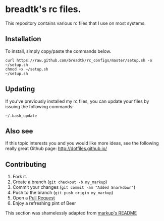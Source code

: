 breadtk's rc files.
===================

This repository contains various rc files that I use on most systems.

Installation
------------
To install, simply copy/paste the commands below.

```shell
curl https://raw.github.com/breadtk/rc_configs/master/setup.sh -o ~/setup.sh
chmod +x ~/setup.sh
~/setup.sh
```

Updating
--------
If you've previously installed my rc files, you can update your files by
issuing the following commands:

```shell
~/.bash_update
```

Also see
--------
If this topic interests you and you would like more ideas, see the following
really great Github page: http://dotfiles.github.io/ 

Contributing
------------
1. Fork it.
2. Create a branch (`git checkout -b my_markup`)
3. Commit your changes (`git commit -am "Added Snarkdown"`)
4. Push to the branch (`git push origin my_markup`)
5. Open a [Pull Request][1]
6. Enjoy a refreshing pint of Beer

This section was shamelessly adapted from [markup's README][2]

[1]: http://github.com/github/markup/pulls
[2]: https://github.com/github/markup/blob/master/README.md
